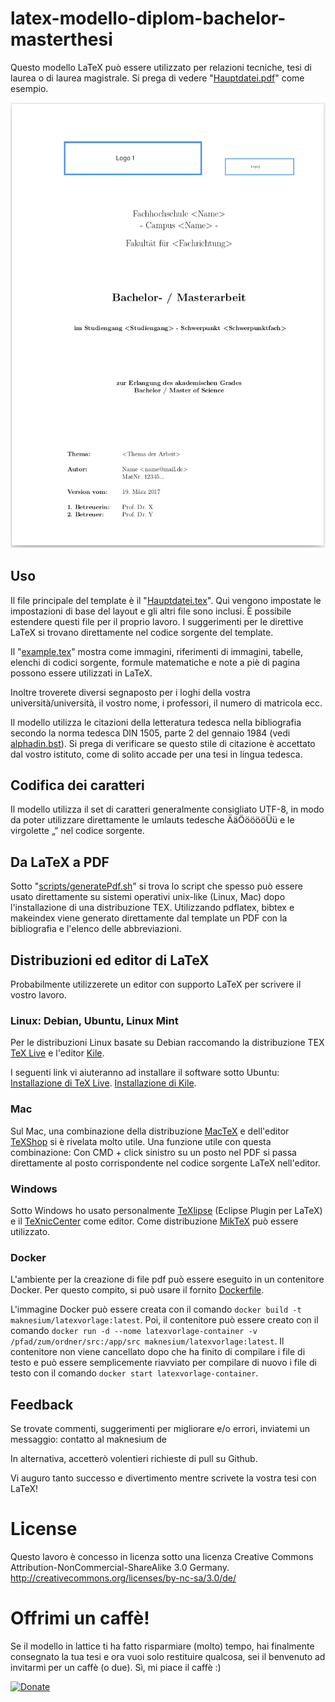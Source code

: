 # latex-modello-diplom-bachelor-masterthesi

Questo modello LaTeX può essere utilizzato per relazioni tecniche, tesi di laurea o di laurea magistrale. Si prega di vedere "[Hauptdatei.pdf](../../src/Hauptdatei.pdf)" come esempio.

![latex-vorlage-diplom-bachelor-masterarbeiten](../../main.png "latex-modello-diplom-bachelor-masterthesi")

## Uso

Il file principale del template è il "[Hauptdatei.tex](../../src/Hauptdatei.tex)". Qui vengono impostate le impostazioni di base del layout e gli altri file sono inclusi. È possibile estendere questi file per il proprio lavoro. I suggerimenti per le direttive LaTeX si trovano direttamente nel codice sorgente del template.

Il "[example.tex](../../src/example.tex)" mostra come immagini, riferimenti di immagini, tabelle, elenchi di codici sorgente, formule matematiche e note a piè di pagina possono essere utilizzati in LaTeX.

Inoltre troverete diversi segnaposto per i loghi della vostra università/università, il vostro nome, i professori, il numero di matricola ecc.

Il modello utilizza le citazioni della letteratura tedesca nella bibliografia secondo la norma tedesca DIN 1505, parte 2 del gennaio 1984 (vedi [alphadin.bst](../../src/alphadin.bst)). Si prega di verificare se questo stile di citazione è accettato dal vostro istituto, come di solito accade per una tesi in lingua tedesca.

## Codifica dei caratteri

Il modello utilizza il set di caratteri generalmente consigliato UTF-8, in modo da poter utilizzare direttamente le umlauts tedesche ÄäÖööööÜü e le virgolette „“ nel codice sorgente.

## Da LaTeX a PDF

Sotto "[scripts/generatePdf.sh](../../scripts/generatePdf.sh)" si trova lo script che spesso può essere usato direttamente su sistemi operativi unix-like (Linux, Mac) dopo l'installazione di una distribuzione TEX. Utilizzando pdflatex, bibtex e makeindex viene generato direttamente dal template un PDF con la bibliografia e l'elenco delle abbreviazioni.

## Distribuzioni ed editor di LaTeX

Probabilmente utilizzerete un editor con supporto LaTeX per scrivere il vostro lavoro.

### Linux: Debian, Ubuntu, Linux Mint

Per le distribuzioni Linux basate su Debian raccomando la distribuzione TEX [TeX Live](http://www.tug.org/texlive/ "TeX Live") e l'editor [Kile](http://kile.sourceforge.net/ "Kile").

I seguenti link vi aiuteranno ad installare il software sotto Ubuntu:
[Installazione di TeX Live](http://wiki.ubuntuusers.de/LATEX#TeX-Live "Installazione di TeX Live").
[Installazione di Kile](http://wiki.ubuntuusers.de/Kile "Installazione di Kile").

### Mac

Sul Mac, una combinazione della distribuzione [MacTeX](http://www.tug.org/mactex/ "MacTeX") e dell'editor [TeXShop](http://pages.uoregon.edu/koch/texshop/ "TeXShop") si è rivelata molto utile. Una funzione utile con questa combinazione: Con CMD + click sinistro su un posto nel PDF si passa direttamente al posto corrispondente nel codice sorgente LaTeX nell'editor.

### Windows

Sotto Windows ho usato personalmente [TeXlipse](http://texlipse.sourceforge.net/ "TeXlipse") (Eclipse Plugin per LaTeX) e il [TeXnicCenter](http://www.texniccenter.org/ "TeXnicCenter") come editor. Come distribuzione [MikTeX](http://miktex.org/ "MikTeX") può essere utilizzato.

### Docker

L'ambiente per la creazione di file pdf può essere eseguito in un contenitore Docker. Per questo compito, si può usare il fornito [Dockerfile](../../Dockerfile).

L'immagine Docker può essere creata con il comando `docker build -t maknesium/latexvorlage:latest`. Poi, il contenitore può essere creato con il comando `docker run -d --nome latexvorlage-container -v /pfad/zum/ordner/src:/app/src maknesium/latexvorlage:latest`. Il contenitore non viene cancellato dopo che ha finito di compilare i file di testo e può essere semplicemente riavviato per compilare di nuovo i file di testo con il comando `docker start latexvorlage-container`.

## Feedback

Se trovate commenti, suggerimenti per migliorare e/o errori, inviatemi un messaggio:
contatto al maknesium de

In alternativa, accetterò volentieri richieste di pull su Github.

Vi auguro tanto successo e divertimento mentre scrivete la vostra tesi con LaTeX!

# License

Questo lavoro è concesso in licenza sotto una licenza Creative Commons Attribution-NonCommercial-ShareAlike 3.0 Germany.
http://creativecommons.org/licenses/by-nc-sa/3.0/de/

# Offrimi un caffè!

Se il modello in lattice ti ha fatto risparmiare (molto) tempo, hai finalmente consegnato la tua tesi e ora vuoi solo restituire qualcosa, sei il benvenuto ad invitarmi per un caffè (o due). Sì, mi piace il caffè :)

[![Donate](https://img.shields.io/badge/Donate-PayPal-green.svg)](https://www.paypal.com/cgi-bin/webscr?cmd=_s-xclick&hosted_button_id=6LZRV8ZHN2Z9A)